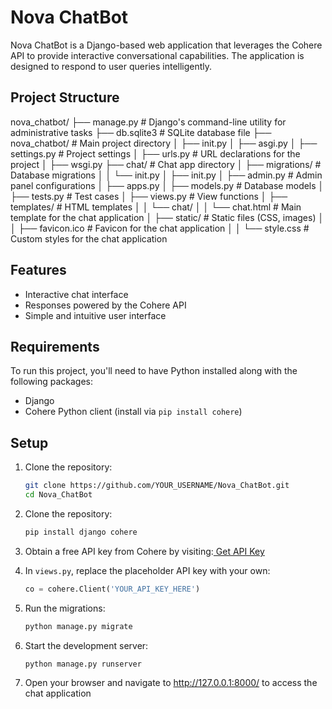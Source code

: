 # Nova ChatBot

Nova ChatBot is a Django-based web application that leverages the Cohere API to provide interactive conversational capabilities. The application is designed to respond to user queries intelligently.

## Project Structure

nova_chatbot/ ├── manage.py # Django's command-line utility for administrative tasks ├── db.sqlite3 # SQLite database file ├── nova_chatbot/ # Main project directory │ ├── init.py
│ ├── asgi.py
│ ├── settings.py # Project settings │ ├── urls.py # URL declarations for the project │ ├── wsgi.py
├── chat/ # Chat app directory │ ├── migrations/ # Database migrations │ │ └── init.py
│ ├── init.py
│ ├── admin.py # Admin panel configurations │ ├── apps.py
│ ├── models.py # Database models │ ├── tests.py # Test cases │ ├── views.py # View functions │ ├── templates/ # HTML templates │ │ └── chat/ │ │ └── chat.html # Main template for the chat application │ ├── static/ # Static files (CSS, images) │ │ ├── favicon.ico # Favicon for the chat application │ │ └── style.css # Custom styles for the chat application


## Features

- Interactive chat interface
- Responses powered by the Cohere API
- Simple and intuitive user interface

## Requirements

To run this project, you'll need to have Python installed along with the following packages:

- Django
- Cohere Python client (install via `pip install cohere`)

## Setup

1. Clone the repository:

   ```bash
   git clone https://github.com/YOUR_USERNAME/Nova_ChatBot.git
   cd Nova_ChatBot

2. Clone the repository:

   ```bash
   pip install django cohere

3. Obtain a free API key from Cohere by visiting:[ Get API Key](https://coral.cohere.com/)
4. In `views.py`, replace the placeholder API key with your own:
   ```python
   co = cohere.Client('YOUR_API_KEY_HERE')
5. Run the migrations:
   ```bash
   python manage.py migrate
6. Start the development server:
   ```bash
   python manage.py runserver
7. Open your browser and navigate to http://127.0.0.1:8000/ to access the chat application



   
